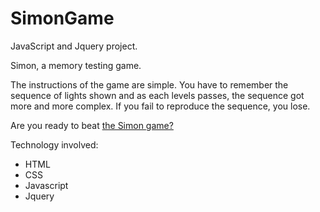 # SimonGame
JavaScript and Jquery project.

Simon, a memory testing game.  

The instructions of the game are simple. You have to remember the sequence of lights shown and as each levels passes, the sequence got more and more complex. 
If you fail to reproduce the sequence, you lose. 

Are you ready to beat [the Simon game?](https://jennwah.github.io/SimonGame/)

Technology involved: 
- HTML
- CSS
- Javascript
- Jquery
